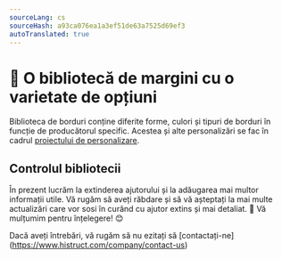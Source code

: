 ```yaml
---
sourceLang: cs
sourceHash: a93ca076ea1a3ef51de63a7525d69ef3
autoTranslated: true
---
```


# 🎨 O bibliotecă de margini cu o varietate de opțiuni

Biblioteca de borduri conține diferite forme, culori și tipuri de borduri în funcție de producătorul specific. Acestea și alte personalizări se fac în cadrul [proiectului de personalizare](customisationProject.md).

## Controlul bibliotecii
În prezent lucrăm la extinderea ajutorului și la adăugarea mai multor informații utile. Vă rugăm să aveți răbdare și să vă așteptați la mai multe actualizări care vor sosi în curând cu ajutor extins și mai detaliat. 🚀 Vă mulțumim pentru înțelegere! 😊


Dacă aveți întrebări, vă rugăm să nu ezitați să [contactați-ne] (https://www.histruct.com/company/contact-us)
